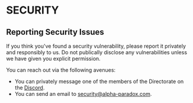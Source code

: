 <!--
SPDX-FileCopyrightText: 2025 Space Kobold Games and Contributors <https://github.com/space-kobold/alpha-paradox>

SPDX-License-Identifier: CC-BY-SA-4.0
-->

# SECURITY

## Reporting Security Issues

If you think you've found a security vulnerability, please report it privately and responsibly to us. Do not publically
disclose any vulnerabilities unless we have given you explicit permission.

You can reach out via the following avenues:

- You can privately message one of the members of the Directorate on the [Discord](https://discord.alpha-paradox.com).
- You can send an email to [security@alpha-paradox.com](mailto:security@alpha-paradox.com).

